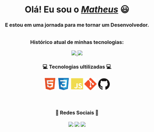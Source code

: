 <div>
  <h1 align="center">Olá! Eu sou o <a href="https://www.linkedin.com/in/Matchiga/"><i>Matheus</i></a> 😃️</h1>
  <h3 align="center">E estou em uma jornada para me tornar um Desenvolvedor.
 <br>
    <br>
  <p align="center"> Histórico atual de minhas tecnologias:</h2>
</div>


<div align="center">
  <a href="github.com/Matchiga">
     <img height="160em" src="https://github-readme-stats.vercel.app/api?username=Matchiga&count_private=true&include_all_commits=true&show_icons=true&theme=dracula&hide_border=false&show_owner=true"/>
     <img height="160em" src="https://github-readme-stats.vercel.app/api/top-langs/?username=Matchiga&theme=dracula&hide_border=false&&layout=compact"/>
  </a>
</div>

 <h3 align="center">💻 Tecnologias ultilizadas 💻
<div align="center" valign="top"><br>
  
  <img align="center" alt="HTML" height="40" margin="50px" width="40" src="https://raw.githubusercontent.com/devicons/devicon/master/icons/html5/html5-original.svg">
  <img align="center" alt="CSS" height="40" margin="50px" width="40" src="https://raw.githubusercontent.com/devicons/devicon/master/icons/css3/css3-original.svg">
  <img align="center" alt="Js" height="37" margin="50px" width="40" src="https://raw.githubusercontent.com/devicons/devicon/master/icons/javascript/javascript-plain.svg">
  <img align="center" alt="git" height="40" margin="50px" width="40" src="https://raw.githubusercontent.com/devicons/devicon/master/icons/git/git-original.svg">
  <img align="center" alt="github" height="40" margin="50px" width="40" src= "https://raw.githubusercontent.com/devicons/devicon/master/icons/github/github-original.svg"><br> <br><br>
  
</div>
  <h3 align="center"> 📱 Redes Sociais 📱
    <br>
<div align="center"> <br>
  <a href="https://www.instagram.com/matchiga/" target="_blank"><img src="https://img.shields.io/badge/-Instagram-%23E4405F?style=for-the-badge&logo=instagram&logoColor=white" target="_blank"></a>
  <a href="https://www.linkedin.com/in/matheus-chiga/" target="_blank"><img src="https://img.shields.io/badge/-LinkedIn-%230077B5?style=for-the-badge&logo=linkedin&logoColor=white" target="_blank"></a> 
  <a href="mailto:matheuschiga1303@gmail.com"><img src="https://img.shields.io/badge/-Gmail-%23333?style=for-the-badge&logo=gmail&logoColor=white" target="_blank"></a>
</div>
<br> <br>
